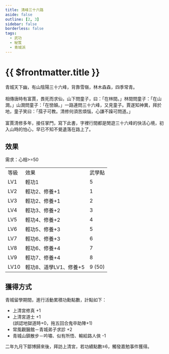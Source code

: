 ```yaml
---
title: 清峰三十六路
aside: false
outline: [2, 3]
sidebar: false
borderless: false
tags:
  - 武功
  - 秘笈
  - 青城派
---
```


# {{ $frontmatter.title }}

<BookItemIcon :size="`medium`" :needLink="false" :no="4009" :style="'float: right;'" />

青城天下幽，有山陰陽三十六峰，背靠雪嶺，林木森森，四季常青。
<br><br>
相傳唐時有富賈，畏死而求仙，山下問童子，曰：「在林間。」林間問童子：「在山澗。」山澗問童子：「在巒顛。」一路連問三十六峰，又見童子。賈遂知神異，拜於地，童子笑曰：「孺子可教。清修何須苦煩惱，心謙不躁可問道。」
<br><br>
富賈清修多年，接任掌門，寫下此書，字裡行間都是閒遊三十六峰的快活心境，初入山時的怕心，早已不知不覺遺落在路上了。
<br clear="all" />

## 效果

需求：心相>=50

<table>
    <tr>
        <td>等級</td>
        <td>效果</td>
        <td>武學點</td>
    </tr>
    <tr>
        <td>LV1</td>
        <td>輕功1</td>
        <td>5</td>
    </tr>
    <tr>
        <td>LV2</td>
        <td>輕功2、修養+1</td>
        <td>1</td>
    </tr>
    <tr>
        <td>LV3</td>
        <td>輕功2、修養+1</td>
        <td>2</td>
    </tr>
    <tr>
        <td>LV4</td>
        <td>輕功3、修養+2</td>
        <td>3</td>
    </tr>
    <tr>
        <td>LV5</td>
        <td>輕功4、修養+2</td>
        <td>4</td>
    </tr>
    <tr>
        <td>LV6</td>
        <td>輕功5、修養+3</td>
        <td>5</td>
    </tr>
    <tr>
        <td>LV7</td>
        <td>輕功6、修養+3</td>
        <td>6</td>
    </tr>
    <tr>
        <td>LV8</td>
        <td>輕功6、修養+4</td>
        <td>7</td>
    </tr>
    <tr>
        <td>LV9</td>
        <td>輕功7、修養+4</td>
        <td>8</td>
    </tr>
    <tr>
        <td>LV10</td>
        <td>輕功8、道學LV1、修養+5</td>
        <td>9 (50)</td>
    </tr>
</table>

## 獲得方式

青城留學期間，進行活動累積功勳點數，計點如下：
+ 上清宮修真 +1
+ 上清宮道士 +1<br>
(誤認地獄道時+0，拖五回合鬼卒助陣+1)
+ 常風觀醫館－青城弟子求診 +2
+ 青城山鎮散步－吟嘯、似有所悟、輸給路人俠 -1

二年九月下鄒博歸來後，拜訪上清宮，若功績點數≥6，觸發嘉勉事件獲得。
